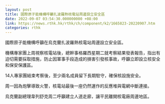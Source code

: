 ```yaml
---
layout: post
title: 國際原子能機構呼籲扎波羅熱核電站周邊設立安全區
date: 2022-09-07 03:54:30.000000000 +08:00
link: https://news.rthk.hk/rthk/ch/component/k2/1665823-20220907.htm
categories: rthk
---
```


國際原子能機構呼籲在烏克蘭扎波羅熱核電站周邊設立安全區。

機構專家團上周視察核電站後，總幹事格羅西星期二就考察結果發表報告，指出有迫切需要採取措施，防止因軍事手段造成的損害引發核事故，呼籲立即設立核安全和保安保護區。

14人專家團結束考察後，至少兩名成員留下長期駐守，確保核設施安全。

周一因為炮擊導致火警，核電站最後一座仍然運作的反應堆與電網中斷連接。

烏克蘭副總理韋列舒克周二呼籲建立人道走廊，讓平民離開核電廠周邊地區。

